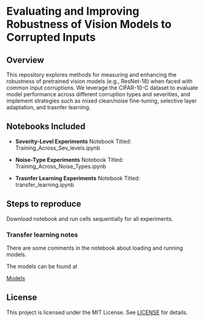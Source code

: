 # Evaluating and Improving Robustness of Vision Models to Corrupted Inputs

## Overview

This repository explores methods for measuring and enhancing the robustness of pretrained vision models (e.g., ResNet-18) when faced with common input corruptions. We leverage the CIFAR-10-C dataset to evaluate model performance across different corruption types and severities, and implement strategies such as mixed clean/noise fine-tuning, selective layer adaptation, and trasnfer learning.

## Notebooks Included 

* **Severity-Level Experiments**
  Notebook Titled: Training_Across_Sev_levels.ipynb
* **Noise-Type Experiments**
  Notebook Titled: Training_Across_Noise_Types.ipynb
  
* **Trasnfer Learning Experiments**
  Notebook Titled: transfer_learning.ipynb

## Steps to reproduce

Download notebook and run cells sequentially for all experiments. 

### Transfer learning notes

There are some comments in the notebook about loading and running models.

The models can be found at

[Models](https://drive.google.com/drive/folders/1qQbyTtch0jj42U7zDyNuLHkzQAgz-5p_)

## License

This project is licensed under the MIT License. See [LICENSE](LICENSE) for details.
